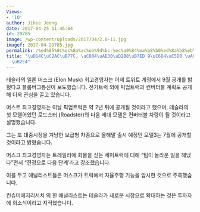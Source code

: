 ```yaml
---
Views:
- '10'
author: Jihee Jeong
date: 2017-04-25 11:46:04
id: 29785
image: /wp-content/uploads/2017/04/2.0-11.jpg
imagef: 2017-04-29785.jpg
permalink: /%ed%85%8c%ec%8a%ac%eb%9d%bc-%ec%a0%84%ea%b8%b0%ed%8a%b8%eb%9f%ad-9%ec%9b%94%ec%97%90-%ea%b3%b5%ea%b0%9c%ed%95%9c%eb%8b%a4/
title: "\uD14C\uC2AC\uB77C, \uC804\uAE30\uD2B8\uB7ED 9\uC6D4\uC5D0 \uACF5\uAC1C\uD55C\
  \uB2E4"
---
```


테슬라의 일론 머스크 (Elon Musk) 최고경영자는 어제 트위트 계정에서 9월 공개를 밝혔다고 블룸버그통신이 보도했습니다. 전기트럭 외에 픽업트럭과 컨버터블 계획도 공개해 더욱 관심을 끌고 있습니다.

머스트 최고경영자는 이날 픽업트럭은 약 2년 뒤에 공개될 것이라고 했으며, 테슬라의 첫 모델어었던 로드스터 (Roadster)의 다음 세대 모델은 컨버터블 차량이 될 것이라고 설명했습니다.

그는 또 대중시장을 겨냥한 보급형 차종으로 올해말 출시 예정인 모델3는 7월에 공개할 것이라고 밝혔습니다.

머스크 최고경영자는 트레일러에 화물을 싣는 세미트럭에 대해 “팀이 놀라운 일을 해냈다”면서 “진정으로 다음 단계’라고 강조했습니다.

이를 두고 애널리스트들은 머스크가 트럭에서 자율주행 기능을 암시한 것으로 주측했습니다.

컨슈머에지리서치 의 한 애널리스트는 테슬라가 새로운 시장으로 확대하는 것은 투자자에 희소식이라고 지적했습니다.
